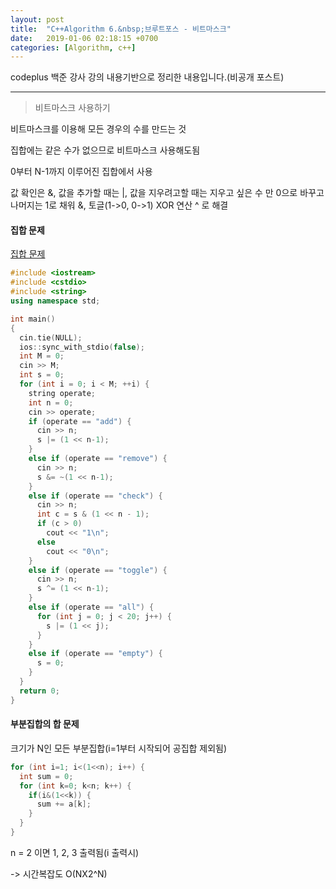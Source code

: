 ```yaml
---
layout: post
title:  "C++Algorithm 6.&nbsp;브루트포스 - 비트마스크"
date:   2019-01-06 02:18:15 +0700
categories: [Algorithm, c++]
---
```


codeplus 백준 강사 강의 내용기반으로 정리한 내용입니다.(비공개 포스트)

---

> 비트마스크 사용하기

비트마스크를 이용해 모든 경우의 수를 만드는 것

집합에는 같은 수가 없으므로 비트마스크 사용해도됨

0부터 N-1까지 이루어진 집합에서 사용

값 확인은 &, 값을 추가할 때는 |, 값을 지우려고할 때는 지우고 싶은 수 만 0으로 바꾸고 나머지는 1로 채워 &, 토글(1->0, 0->1) XOR 연산 ^ 로 해결

#### 집합 문제

[집합 문제](https://www.acmicpc.net/problem/11723)

``` cpp
#include <iostream>
#include <cstdio>
#include <string>
using namespace std;

int main()
{
  cin.tie(NULL);
  ios::sync_with_stdio(false);
  int M = 0;
  cin >> M;
  int s = 0;
  for (int i = 0; i < M; ++i) {
    string operate;
    int n = 0;
    cin >> operate;
    if (operate == "add") {
      cin >> n;
      s |= (1 << n-1);
    }
    else if (operate == "remove") {
      cin >> n;
      s &= ~(1 << n-1);
    }
    else if (operate == "check") {
      cin >> n;
      int c = s & (1 << n - 1);
      if (c > 0)
        cout << "1\n";
      else
        cout << "0\n";
    }
    else if (operate == "toggle") {
      cin >> n;
      s ^= (1 << n-1);
    }
    else if (operate == "all") {
      for (int j = 0; j < 20; j++) {
        s |= (1 << j);
      }
    }
    else if (operate == "empty") {
      s = 0;
    }
  }
  return 0;
}
```

#### 부분집합의 합 문제

크기가 N인 모든 부분집합(i=1부터 시작되어 공집합 제외됨)

``` cpp
for (int i=1; i<(1<<n); i++) {
  int sum = 0;
  for (int k=0; k<n; k++) {
    if(i&(1<<k)) {
      sum += a[k];
    }
  }
}
```

n = 2 이면 1, 2, 3 출력됨(i 출력시)

-> 시간복잡도 O(NX2^N)

